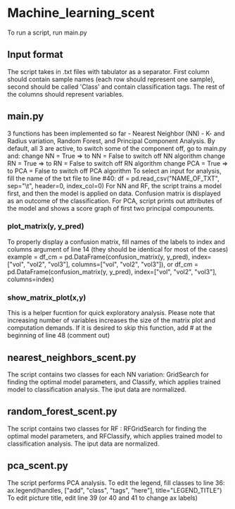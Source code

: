 # Machine_learning_scent
To run a script, run main.py

## Input format

The script takes in .txt files with tabulator as a separator. First column should contain sample names (each row should represent one sample), second should be called 'Class' and contain classification tags.
The rest of the columns should represent variables.

## main.py

3 functions has been implemented so far - Nearest Neighbor (NN) - K- and Radius variation, Random Forest, and Principal Component Analysis.
By default, all 3 are active, to switch some of the component off, go to main.py and:
    change NN = True => to NN = False to switch off NN algorithm
    change RN = True => to RN = False to switch off RN algorithm
    change PCA = True => to PCA = False to switch off PCA algorithm
To select an input for analysis, fill the name of the txt file to line #40: df = pd.read_csv("NAME_OF_TXT", sep="\t", header=0, index_col=0)
For NN and RF, the script trains a model first, and then the model is applied on data. Confusion matrix is displayed as an outcome of the classification.
For PCA, script prints out attributes of the model and shows a score graph of first two principal compounents.

### plot_matrix(y, y_pred)
To properly display a confusion matrix, fill names of the labels  to index and columns argument of line 14 (they should be identical for most of the cases)
  example = df_cm = pd.DataFrame(confusion_matrix(y, y_pred), index=["vol", "vol2", "vol3"], columns=["vol", "vol2", "vol3"]), or
            df_cm = pd.DataFrame(confusion_matrix(y, y_pred), index=["vol", "vol2", "vol3"], columns=index)
            
### show_matrix_plot(x,y)
This is a helper fucntion for quick exploratory analysis. Please note that increasing number of variables increases the size of the matrix plot and computation demands.
If it is desired to skip this function, add # at the beginning of line 48 (comment out)


## nearest_neighbors_scent.py

The script contains two classes for each NN variation: GridSearch for finding the optimal model parameters, and Classify, which applies trained model to classification analysis.
The iput data are normalized.


## random_forest_scent.py

The script contains two classes for RF : RFGridSearch for finding the optimal model parameters, and RFClassify, which applies trained model to classification analysis.
The iput data are normalized.


## pca_scent.py

The script performs PCA analysis.
To edit the legend, fill classes to line 36: ax.legend(handles, ["add", "class", "tags", "here"], title="LEGEND_TITLE")
To edit picture title, edit line 39 (or 40 and 41 to change ax labels)
